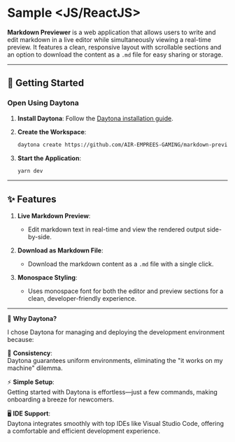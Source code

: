 # Sample <JS/ReactJS>

**Markdown Previewer** is a web application that allows users to write and edit markdown in a live editor while simultaneously viewing a real-time preview. It features a clean, responsive layout with scrollable sections and an option to download the content as a `.md` file for easy sharing or storage.

---

## 🚀 Getting Started  

### Open Using Daytona  

1. **Install Daytona**: Follow the [Daytona installation guide](https://www.daytona.io/docs/installation/installation/).

2. **Create the Workspace**:  

   ```bash  
   daytona create https://github.com/AIR-EMPREES-GAMING/markdown-previewer
   ```

4. **Start the Application**:  

   ```bash  
   yarn dev
   ```  

---

## ✨ Features  

1. **Live Markdown Preview**: 
   - Edit markdown text in real-time and view the rendered output side-by-side.

2. **Download as Markdown File**:
   - Download the markdown content as a `.md` file with a single click.

3. **Monospace Styling**:
   - Uses monospace font for both the editor and preview sections for a clean, developer-friendly experience.

---

🔧 **Why Daytona?**  

I chose Daytona for managing and deploying the development environment because:  

🔄 **Consistency**:  
Daytona guarantees uniform environments, eliminating the "it works on my machine" dilemma.  

⚡ **Simple Setup**:  
Getting started with Daytona is effortless—just a few commands, making onboarding a breeze for newcomers.  

🖥️ **IDE Support**:  
Daytona integrates smoothly with top IDEs like Visual Studio Code, offering a comfortable and efficient development experience.
